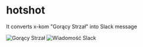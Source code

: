 # hotshot

It converts x-kom "Gorący Strzał" into Slack message

![Gorący Strzał](https://raw.githubusercontent.com/gornanization/hotshot/master/image1.png)
![Wiadomość Slack](https://raw.githubusercontent.com/gornanization/hotshot/master/image2.png)
